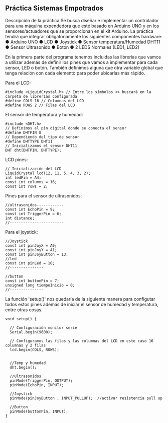 ## Práctica Sistemas Empotrados
Descripción de la práctica
Se busca diseñar e implementar un controlador para una máquina expendedora que esté
basado en Arduino UNO y en los sensores/actuadores que se proporcionan en el kit Arduino.
La práctica tendrá que integrar obligatoriamente los siguientes componentes hardware:
● Arduino UNO
● LCD
● Joystick
● Sensor temperatura/Humedad DHT11
● Sensor Ultrasonido
● Boton
● 2 LEDS Normales (LED1, LED2)

En la primera parte del programa tenemos incluidas las librerías que vamos a utilizar además de definir los pines que vamos a implementar para cada sensor, LED o botón. También definimos alguna que otra variable global que tenga relación con cada elemento para poder ubicarlas más rápido.

Para el LCD:
```
#include <LiquidCrystal.h> // Entre los símbolos <> buscará en la carpeta de librerías configurada
#define COLS 16 // Columnas del LCD
#define ROWS 2 // Filas del LCD
```
El sensor de temperatura y humedad:
```
#include <DHT.h>
// Definimos el pin digital donde se conecta el sensor
#define DHTPIN 8
// Dependiendo del tipo de sensor
#define DHTTYPE DHT11
// Inicializamos el sensor DHT11
DHT dht(DHTPIN, DHTTYPE);

```
LCD pines:
```
// Inicialización del LCD
LiquidCrystal lcd(12, 11, 5, 4, 3, 2);
int ledPin = A4;
const int columns = 16;
const int rows = 2;
```

Pines para el sensor de ultrasonidos:
```
//ultrasonidos------------
const int EchoPin = 9;
const int TriggerPin = 6;
int distance;
//------------------------
```
Para el joystick:
```
//Joystick
const int pinJoyX = A0;
const int pinJoyY = A1;
const int pinJoyButton = 13;
//led
const int pinLed = 10;
//---------------
```
```
//button
const int buttonPin = 7;
unsigned long tiempoInicio = 0;
//---------------
```

La función 'setup()' nos quedaría de la siguiente manera para configutar todos estos pines además de iniciar el sensor de humedad y temperatura, entre otras cosas.
```
void setup() {

  // Configuración monitor serie
  Serial.begin(9600);

  // Configuramos las filas y las columnas del LCD en este caso 16 columnas y 2 filas
  lcd.begin(COLS, ROWS);


  //Temp y humedad
  dht.begin();

  //Ultrasonidos
  pinMode(TriggerPin, OUTPUT);
  pinMode(EchoPin, INPUT);

  //Joystick
  pinMode(pinJoyButton , INPUT_PULLUP);  //activar resistencia pull up

  //Button
  pinMode(buttonPin, INPUT);
}
```
